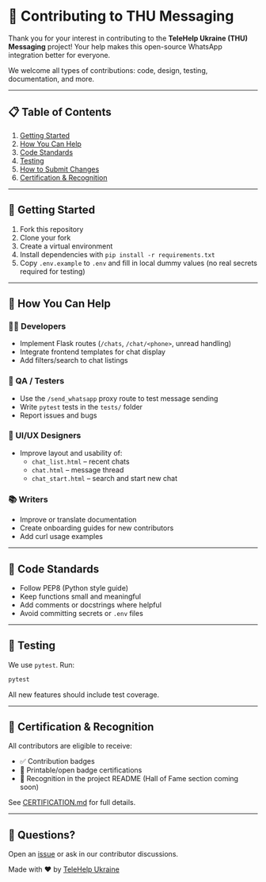 
# 🤝 Contributing to THU Messaging

Thank you for your interest in contributing to the **TeleHelp Ukraine (THU) Messaging** project! Your help makes this open-source WhatsApp integration better for everyone.

We welcome all types of contributions: code, design, testing, documentation, and more.

---

## 📋 Table of Contents

1. [Getting Started](#getting-started)
2. [How You Can Help](#how-you-can-help)
3. [Code Standards](#code-standards)
4. [Testing](#testing)
5. [How to Submit Changes](#how-to-submit-changes)
6. [Certification & Recognition](#certification--recognition)

---

## 🚀 Getting Started

1. Fork this repository
2. Clone your fork
3. Create a virtual environment
4. Install dependencies with `pip install -r requirements.txt`
5. Copy `.env.example` to `.env` and fill in local dummy values (no real secrets required for testing)

---

## 🙌 How You Can Help

### 🧑‍💻 Developers
- Implement Flask routes (`/chats`, `/chat/<phone>`, unread handling)
- Integrate frontend templates for chat display
- Add filters/search to chat listings

### 🧪 QA / Testers
- Use the `/send_whatsapp` proxy route to test message sending
- Write `pytest` tests in the `tests/` folder
- Report issues and bugs

### 🎨 UI/UX Designers
- Improve layout and usability of:
  - `chat_list.html` – recent chats
  - `chat.html` – message thread
  - `chat_start.html` – search and start new chat

### 📚 Writers
- Improve or translate documentation
- Create onboarding guides for new contributors
- Add curl usage examples

---

## 🧼 Code Standards

- Follow PEP8 (Python style guide)
- Keep functions small and meaningful
- Add comments or docstrings where helpful
- Avoid committing secrets or `.env` files

---

## 🧪 Testing

We use `pytest`. Run:

```bash
pytest
```

All new features should include test coverage.

---

## 🏅 Certification & Recognition

All contributors are eligible to receive:

- ✅ Contribution badges
- 📜 Printable/open badge certifications
- 💬 Recognition in the project README (Hall of Fame section coming soon)

See [CERTIFICATION.md](CERTIFICATION.md) for full details.

---

## 💬 Questions?

Open an [issue](https://github.com/TeleHelpUkraine/thu-messaging/issues) or ask in our contributor discussions.

Made with ❤️ by [TeleHelp Ukraine](https://telehelpukraine.org/)
